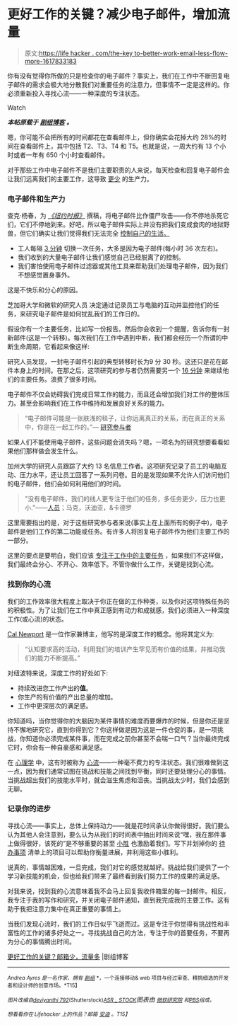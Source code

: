 # 更好工作的关键？减少电子邮件，增加流量

> 原文:[https://life hacker . com/the-key to-better-work-email-less-flow-more-1617833183](https://lifehacker.com/the-key-to-better-work-email-less-flow-more-1617833183)

你有没有觉得你所做的只是检查你的电子邮件？事实上，我们在工作中不断回复电子邮件的需求会极大地分散我们对重要任务的注意力，但事情不一定是这样的。你必须重新投入寻找心流——一种深度的专注状态。

Watch

***本帖原载于*** [***剧组博客***](http://blog.pickcrew.com/to-work-better-focus-on-flow/) ***。***

嗯，你可能不会把所有的时间都花在查看邮件上，但你确实会花掉大约 28%的时间在查看邮件上，其中包括 T2、T3、T4 和 T5。也就是说，一周大约有 13 个小时或者一年有 650 个小时查看邮件。

对于那些工作中电子邮件不是我们主要职责的人来说，每天检查和回复电子邮件会让我们远离我们的主要工作，这导致 [更少](http://research.microsoft.com/en-us/um/people/horvitz/chi_2007_iqbal_horvitz.pdf) 的生产力。

### 电子邮件和生产力

查克·杨春，为 [*《纽约时报》*](http://www.nytimes.com/2010/12/05/arts/television/05zombies.html?pagewanted=all) 撰稿，将电子邮件比作僵尸攻击——你不停地杀死它们，它们不停地到来。好吧，所以电子邮件实际上并没有把我们变成食肉的地狱野兽，但它们确实让我们觉得我们无法完全 [控制自己的生活。](http://web.stanford.edu/group/wto/cgi-bin/uploads/2011%20Email%20as%20a%20Source%20and%20Symbol%20of%20Stress.pdf)

*   工人每隔 [3 分钟](http://www.ics.uci.edu/~gmark/Home_page/Research_files/CHI%202012.pdf) 切换一次任务，大多是因为电子邮件(每小时 36 次左右)。
*   我们收到的大量电子邮件让我们感觉自己已经脱离了的控制。
*   我们害怕使用电子邮件过滤器或其他工具来帮助我们处理电子邮件，因为我们不想感觉置身事外。

这是不快乐和分心的原因。

芝加哥大学和微软的研究人员 决定通过记录员工与电脑的互动并监控他们的任务，来研究电子邮件是如何扰乱我们的工作日的。

假设你有一个主要任务，比如写一份报告。然后你会收到一个提醒，告诉你有一封新邮件(这是一个转移)。每次我们在工作中遇到中断，我们都会经历一个所谓的中断生命周期，它看起来像这样:

研究人员发现，一封电子邮件引起的典型转移时长为9 分 30 秒。这还只是花在邮件本身上的时间。在那之后，这项研究的参与者仍然需要另一个 [16 分钟](http://research.microsoft.com/en-us/um/people/horvitz/chi_2007_iqbal_horvitz.pdf) 来继续他们的主要任务。浪费了很多时间。

电子邮件不仅会妨碍我们完成日常工作的能力，而且还会增加我们对工作的整体压力。甚至会影响我们在工作中维持和发展良好关系的能力。

> “电子邮件可能是一张肤浅的毯子，让你远离真正的关系，而在真正的关系中，你是在一起工作的。”— [研究参与者](http://www.ics.uci.edu/~gmark/Home_page/Research_files/CHI%202012.pdf)

如果人们不能使用电子邮件，这些问题会消失吗？嗯，一项名为的研究想要看看如果他们那样做会发生什么。

加州大学的研究人员跟踪了大约 13 名信息工作者。这项研究记录了员工的电脑互动、压力水平，还让员工回答了一系列问卷。目的是发现如果不允许人们访问他们的电子邮件，他们会如何利用他们的时间。

> "没有电子邮件，我们的线人更专注于他们的任务，多任务更少，压力也更小."——[人员](http://www.ics.uci.edu/~gmark/Home_page/Research_files/CHI%202012.pdf)；马克，沃迪亚，&卡德罗

这里需要指出的是，对于这些研究参与者来说(事实上在上面所有的例子中)，电子邮件是他们工作的第二功能或任务。有许多人将回复电子邮件作为他们主要工作的一部分。

这里的要点是要明白，我们应该 [专注于工作中的主要任务](https://lifehacker.com/how-to-focus-and-stay-productive-when-youre-expected-to-5932858) ，如果我们不这样做，我们最终会分心、不开心、效率低下。不管你做什么工作，关键是找到心流。

### 找到你的心流

我们的工作效率很大程度上取决于你正在做的工作种类，以及你对这项特殊任务的的积极性。为了让我们在工作中真正感到有动力和成就感，我们必须进入一种深度工作(或心流)的状态。

[Cal Newport](http://calnewport.com/blog/2012/11/21/knowledge-workers-are-bad-at-working-and-heres-what-to-do-about-it/) 是一位作家兼博主，他写的是深度工作的概念。他将其定义为:

> “认知要求高的活动，利用我们的培训产生罕见而有价值的结果，并推动我们的能力不断提高。”

对纽波特来说，深度工作的好处如下:

*   持续改进您工作产出的**值**。
*   你生产的有价值的产出总量的增加。
*   工作中更深层次的满足感。

你知道吗，当你觉得你的大脑因为某件事情的难度而要爆炸的时候，但是你还是坚持不懈地研究它，直到你得到它？你这样做是因为这是一件仓促的事，是一项挑战，你知道你必须完成某件事，而在完成之前你甚至不会喘一口气？当你最终完成它时，你会有一种自豪感和满足感。

在 [心理学](http://www.psychologytoday.com/articles/199707/finding-flow) 中，这有时被称为 [心流](https://www.amazon.com/dp/B004TM70AS?asc_campaign=InlineText&asc_refurl=https://lifehacker.com/the-key-to-better-work-email-less-flow-more-1617833183&asc_source=&linkCode=ogi&psc=1&smid=A2TM5BRPTJ71C3&tag=kinjalifehackerlink-20&th=1)——一种毫不费力的专注状态。我们很难做到这一点，因为我们通常试图在挑战和技能之间找到平衡，同时还要处理分心的事情。当挑战超出我们的技能水平时，就会滋生焦虑和沮丧。当挑战太少时，我们会感到无聊。

### 记录你的进步

寻找心流——事实上，总体上保持动力——就是花时间承认你做得很好。我们要么认为其他人会注意到，要么认为从我们的时间表中抽出时间来说“嘿，我在那件事上做得很好，该死的”是不够重要的甚至 [小胜](http://blogs.hbr.org/2014/04/help-your-employees-find-flow/) 也激励着我们。写下并划掉你的 [待办事项](http://blog.pickcrew.com/does-your-to-do-list-make-you-sad-mine-did-until-i-changed-this/) 清单上的项目可以帮助你衡量进展，并利用这些小胜利。

说真的，事情越困难，一旦完成，我们对它的感觉就越好。挑战给我们提供了一个学习新技能的机会，但也给我们带来了最终看到我们努力工作的成果的满足感。

对我来说，找到我的心流意味着我不会马上回复我收件箱里的每一封邮件。相反，我专注于我的写作和研究，并关闭电子邮件通知，直到我完成我的主要工作。这有助于我把注意力集中在真正重要的事情上。

当我们发现心流时，我们的工作日似乎飞逝而过。这是专注于你觉得有挑战性和丰富性的工作的诸多好处之一。寻找挑战自己的方法，专注于你的首要任务，不要再为分心的事情腾出时间。

[更好工作的关键？邮箱少，流量多](http://blog.pickcrew.com/to-work-better-focus-on-flow/) |剧组博客

* * *

<small>*Andrea Ayres 是一名作家，拥有*</small> [<small>*剧组*</small>](http://pickcrew.com/) <small>*，一个连接移动& web 项目与经过审查、精挑细选的开发者和设计师的创意市场。*T15】</small>

<small>*图片改编自*</small>[<small>*deviyanthi 79*</small>](http://www.shutterstock.com/pic.mhtml?id=174398843&src=id)<small></small>*[<small>*2*</small>](http://www.shutterstock.com/pic.mhtml?id=174398861&src=id)<small>*(Shutterstock)*</small>[<small>*ASR _ STOCK*</small>](http://www.shutterstock.com/pic.mhtml?id=87527551&src=id)图表由 [<small>*微软研究院*</small>](http://research.microsoft.com/en-us/um/people/horvitz/chi_2007_iqbal_horvitz.pdf) <small>*和*</small>[<small>*PBS*</small>](http://www.pbs.org/thisemotionallife/blogs/flow)<small>*组成。*</small>*

*<small>*想看看你在 Lifehacker 上的作品？邮箱*</small> [<small>*安迪*</small>](mailto:andy@lifehacker.com) <small>*。*T15】</small>*